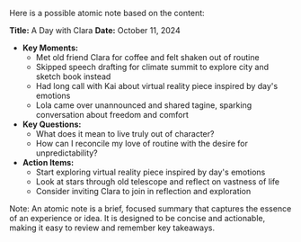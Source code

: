 Here is a possible atomic note based on the content:

**Title:** A Day with Clara
**Date:** October 11, 2024

* **Key Moments:**
	+ Met old friend Clara for coffee and felt shaken out of routine
	+ Skipped speech drafting for climate summit to explore city and sketch book instead
	+ Had long call with Kai about virtual reality piece inspired by day's emotions
	+ Lola came over unannounced and shared tagine, sparking conversation about freedom and comfort
* **Key Questions:**
	+ What does it mean to live truly out of character?
	+ How can I reconcile my love of routine with the desire for unpredictability?
* **Action Items:**
	+ Start exploring virtual reality piece inspired by day's emotions
	+ Look at stars through old telescope and reflect on vastness of life
	+ Consider inviting Clara to join in reflection and exploration

Note: An atomic note is a brief, focused summary that captures the essence of an experience or idea. It is designed to be concise and actionable, making it easy to review and remember key takeaways.